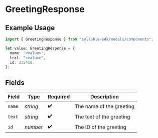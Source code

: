 # GreetingResponse

## Example Usage

```typescript
import { GreetingResponse } from "syllable-sdk/models/components";

let value: GreetingResponse = {
  name: "<value>",
  text: "<value>",
  id: 315428,
};
```

## Fields

| Field                    | Type                     | Required                 | Description              |
| ------------------------ | ------------------------ | ------------------------ | ------------------------ |
| `name`                   | *string*                 | :heavy_check_mark:       | The name of the greeting |
| `text`                   | *string*                 | :heavy_check_mark:       | The text of the greeting |
| `id`                     | *number*                 | :heavy_check_mark:       | The ID of the greeting   |